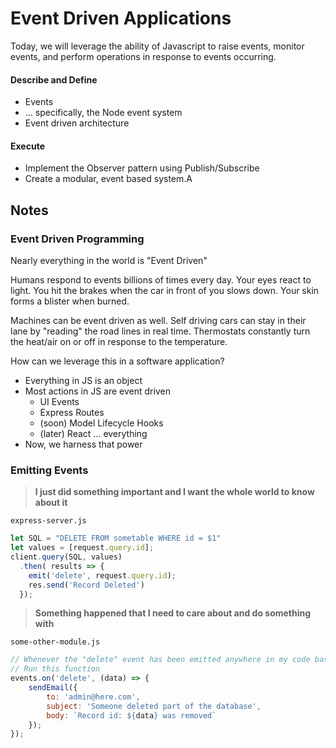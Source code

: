 # Event Driven Applications

Today, we will leverage the ability of Javascript to raise events, monitor events, and perform operations in response to events occurring.


#### Describe and Define

- Events
- ... specifically, the Node event system
- Event driven architecture

#### Execute

- Implement the Observer pattern using Publish/Subscribe
- Create a modular, event based system.A


## Notes

### Event Driven Programming

Nearly everything in the world is "Event Driven"

Humans respond to events billions of times every day. Your eyes react to light. You hit the brakes when the car in front of you slows down. Your skin forms a blister when burned.

Machines can be event driven as well. Self driving cars can stay in their lane by "reading" the road lines in real time. Thermostats constantly turn the heat/air on or off in response to the temperature.

How can we leverage this in a software application?

- Everything in JS is an object
- Most actions in JS are event driven
  - UI Events
  - Express Routes
  - (soon) Model Lifecycle Hooks
  - (later) React ... everything
- Now, we harness that power

### Emitting Events

> **I just did something important and I want the whole world to know about it**

`express-server.js`

```javascript
let SQL = "DELETE FROM sometable WHERE id = $1"
let values = [request.query.id];
client.query(SQL, values)
  .then( results => {
    emit('delete', request.query.id);
    res.send('Record Deleted')
  });
```

> **Something happened that I need to care about and do something with**

`some-other-module.js`

```javascript
// Whenever the "delete" event has been emitted anywhere in my code base
// Run this function
events.on('delete', (data) => {
    sendEmail({
        to: 'admin@here.com',
        subject: 'Someone deleted part of the database',
        body: `Record id: ${data} was removed`
    });
});
```
